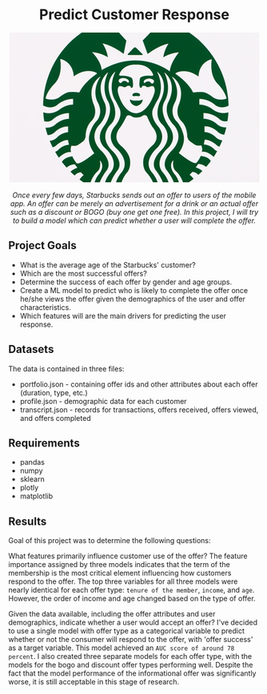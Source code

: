 <div align="center">
<h1> Predict Customer Response </h1>
 
 <p align="center">
<img src="https://github.com/raofida75/predict-customer-response/blob/main/image/cover.jpg" width="500"/>
</p>

<i> Once every few days, Starbucks sends out an offer to users of the mobile app. An offer can be merely an advertisement for a drink or an actual offer such as a discount or BOGO (buy one get one free). In this project, I will try to build a model which can predict whether a user will complete the offer.
</i></div>

## Project Goals

- What is the average age of the Starbucks' customer?
- Which are the most successful offers?
- Determine the success of each offer by gender and age groups.
- Create a ML model to predict who is likely to complete the offer once he/she views the offer given the demographics of the user and offer characteristics.
- Which features will are the main drivers for predicting the user response.

## Datasets

The data is contained in three files:

- portfolio.json - containing offer ids and other attributes about each offer (duration, type, etc.)
- profile.json - demographic data for each customer
- transcript.json - records for transactions, offers received, offers viewed, and offers completed

## Requirements
  - pandas
  - numpy
  - sklearn
  - plotly
  - matplotlib
  
## Results

Goal of this project was to determine the following questions:

What features primarily influence customer use of the offer?
The feature importance assigned by three models indicates that the term of the membership is the most critical element influencing how customers respond to the offer. The top three variables for all three models were nearly identical for each offer type: `tenure of the member`, `income`, and `age`. However, the order of income and age changed based on the type of offer. 

Given the data available, including the offer attributes and user demographics, indicate whether a user would accept an offer?
I've decided to use a single model with offer type as a categorical variable to predict whether or not the consumer will respond to the offer, with 'offer success' as a target variable. This model achieved an `AUC score of around 78 percent`. I also created three separate models for each offer type, with the models for the bogo and discount offer types performing well. Despite the fact that the model performance of the informational offer was significantly worse, it is still acceptable in this stage of research.
